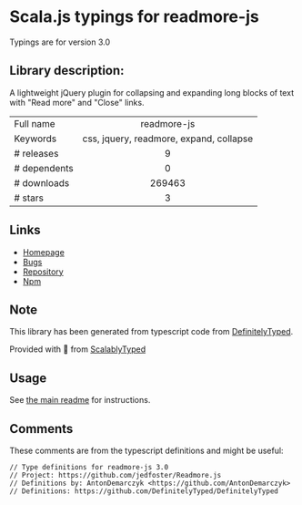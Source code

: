 
# Scala.js typings for readmore-js

Typings are for version 3.0

## Library description:
A lightweight jQuery plugin for collapsing and expanding long blocks of text with "Read more" and "Close" links.

|                    |                 |
| ------------------ | :-------------: |
| Full name          | readmore-js |
| Keywords           | css, jquery, readmore, expand, collapse |
| # releases         | 9 |
| # dependents       | 0 |
| # downloads        | 269463 |
| # stars            | 3 |

## Links
- [Homepage](https://github.com/jedfoster/Readmore.js)
- [Bugs](https://github.com/jedfoster/Readmore.js/issues)
- [Repository](https://github.com/jedfoster/Readmore.js)
- [Npm](https://www.npmjs.com/package/readmore-js)
    


## Note
This library has been generated from typescript code from [DefinitelyTyped](https://definitelytyped.org).

Provided with :purple_heart: from [ScalablyTyped](https://github.com/oyvindberg/ScalablyTyped)

## Usage
See [the main readme](../../readme.md) for instructions.

## Comments

These comments are from the typescript definitions and might be useful:
```
// Type definitions for readmore-js 3.0
// Project: https://github.com/jedfoster/Readmore.js
// Definitions by: AntonDemarczyk <https://github.com/AntonDemarczyk>
// Definitions: https://github.com/DefinitelyTyped/DefinitelyTyped

```


